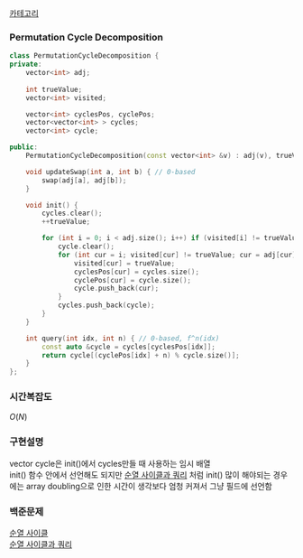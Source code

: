 [카테고리](/README.md)
### Permutation Cycle Decomposition
```cpp
class PermutationCycleDecomposition {
private:
    vector<int> adj;
    
    int trueValue;
    vector<int> visited;

    vector<int> cyclesPos, cyclePos;
    vector<vector<int> > cycles;
    vector<int> cycle;

public:
    PermutationCycleDecomposition(const vector<int> &v) : adj(v), trueValue(0), visited(v.size()), cyclesPos(v.size()), cyclePos(v.size()) {} // 0-based

    void updateSwap(int a, int b) { // 0-based
        swap(adj[a], adj[b]);
    }

    void init() {
        cycles.clear();
        ++trueValue;

        for (int i = 0; i < adj.size(); i++) if (visited[i] != trueValue) {
            cycle.clear();
            for (int cur = i; visited[cur] != trueValue; cur = adj[cur]) {
                visited[cur] = trueValue;
                cyclesPos[cur] = cycles.size();
                cyclePos[cur] = cycle.size();
                cycle.push_back(cur);
            }
            cycles.push_back(cycle);
        }
    }

    int query(int idx, int n) { // 0-based, f^n(idx)
        const auto &cycle = cycles[cyclesPos[idx]];
        return cycle[(cyclePos[idx] + n) % cycle.size()];
    }
};
```
### 시간복잡도 
$O(N)$   

### 구현설명
vector cycle은 init()에서 cycles만들 때 사용하는 임시 배열   
init() 함수 안에서 선언해도 되지만 [순열 사이클과 쿼리](https://www.acmicpc.net/problem/27878) 처럼 init() 많이 해야되는 경우에는 array doubling으로 인한 시간이 생각보다 엄청 커져서 그냥 필드에 선언함

### 백준문제
[순열 사이클](https://www.acmicpc.net/problem/10451)   
[순열 사이클과 쿼리](https://www.acmicpc.net/problem/27878)   